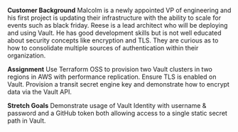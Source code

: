 **Customer Background**
Malcolm is a newly appointed VP of engineering and his first project is updating their infrastructure with the ability to scale for events such as black friday. Reese is a lead architect who will be deploying and using Vault. He has good development skills but is not well educated about security concepts like encryption and TLS. They are curious as to how to consolidate multiple sources of authentication within their organization.

**Assignment**
Use Terraform OSS to provision two Vault clusters in two regions in AWS with performance replication. Ensure TLS is enabled on Vault. Provision a transit secret engine key and demonstrate how to encrypt data via the Vault API.

**Stretch Goals**
Demonstrate usage of Vault Identity with username & password and a GitHub token both allowing access to a single static secret path in Vault.
